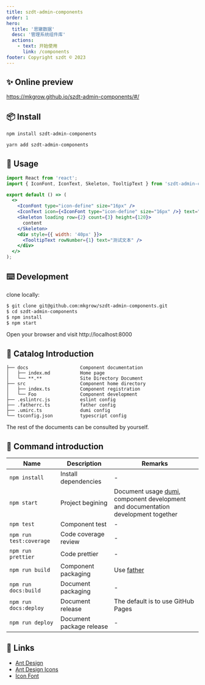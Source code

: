 ```yaml
---
title: szdt-admin-components
order: 1
hero:
  title: '思辙数据'
  desc: '管理系统组件库'
  actions:
    - text: 开始使用
      link: /components
footer: Copyright szdt © 2023
---
```


## ✨ Online preview

https://mkgrow.github.io/szdt-admin-components/#/

## 📦 Install

```bash
npm install szdt-admin-components
```

```bash
yarn add szdt-admin-components
```

## 🔨 Usage

```jsx | pure
import React from 'react';
import { IconFont, IconText, Skeleton, TooltipText } from 'szdt-admin-components';

export default () => (
  <>
    <IconFont type="icon-define" size="16px" />
    <IconText icon={<IconFont type="icon-define" size="16px" />} text="测试" />
    <Skeleton loading row={2} count={3} height={120}>
      content
    </Skeleton>
    <div style={{ width: '40px' }}>
      <TooltipText rowNumber={1} text="测试文本" />
    </div>
  </>
);
```

## ⌨️ Development

clone locally:

```bash
$ git clone git@github.com:mkgrow/szdt-admin-components.git
$ cd szdt-admin-components
$ npm install
$ npm start
```

Open your browser and visit http://localhost:8000

## 📒 Catalog Introduction

```
├── docs                   Component documentation
│   ├── index.md           Home page
│   └── **.**              Site Directory Document
├── src                    Component home directory
│   ├── index.ts           Component registration
│   └── Foo                Component development
├── .eslintrc.js           eslint config
├── .fatherrc.ts           father config
├── .umirc.ts              dumi config
└── tsconfig.json          typescript config
```

The rest of the documents can be consulted by yourself.

## 🤖 Command introduction

| Name                    | Description               | Remarks                                                                                                            |
| ----------------------- | ------------------------- | ------------------------------------------------------------------------------------------------------------------ |
| `npm install`           | Install dependencies      | -                                                                                                                  |
| `npm start`             | Project begining          | Document usage [dumi](https://github.com/umijs/dumi), component development and documentation development together |
| `npm test`              | Component test            | -                                                                                                                  |
| `npm run test:coverage` | Code coverage review      | -                                                                                                                  |
| `npm run prettier`      | Code prettier             | -                                                                                                                  |
| `npm run build`         | Component packaging       | Use [father](https://github.com/umijs/father)                                                                      |                                                                                                      |
| `npm run docs:build`    | Document packaging        | -                                                                                                                  |
| `npm run docs:deploy`   | Document release          | The default is to use GitHub Pages                                                                                 |
| `npm run deploy`        | Document package release  | -                                                                                                                  |

## 🔗 Links

- [Ant Design](https://ant.design/)
- [Ant Design Icons](https://github.com/ant-design/ant-design-icons)
- [Icon Font](https://www.iconfont.cn/)

